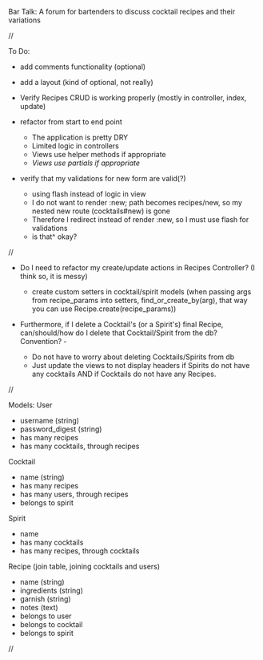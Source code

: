 Bar Talk: A forum for bartenders to discuss cocktail recipes and their variations

//

To Do:

- add comments functionality (optional)
- add a layout (kind of optional, not really)
- Verify Recipes CRUD is working properly (mostly in controller, index, update)

- refactor from start to end point
    - The application is pretty DRY
    - Limited logic in controllers
    - Views use helper methods if appropriate
    - *Views use partials if appropriate*

- verify that my validations for new form are valid(?)
    - using flash instead of logic in view
    - I do not want to render :new; path becomes recipes/new, so my nested new route (cocktails#new) is gone
    - Therefore I redirect instead of render :new, so I must use flash for validations
    - is that^ okay?

//

- Do I need to refactor my create/update actions in Recipes Controller? (I think so, it is messy) 
    - create custom setters in cocktail/spirit models (when passing args from recipe_params into setters, find_or_create_by(arg), that way you can use Recipe.create(recipe_params))


- Furthermore, if I delete a Cocktail's (or a Spirit's) final Recipe, can/should/how do I delete that Cocktail/Spirit from the db? Convention? - 
    - Do not have to worry about deleting Cocktails/Spirits from db
    - Just update the views to not display headers if Spirits do not have any cocktails AND if Cocktails do not have any Recipes.

//


Models:
User
- username (string)
- password_digest (string)
- has many recipes
- has many cocktails, through recipes

<!-- - has many comments
- has many recipes through comments -->


Cocktail
- name (string)
- has many recipes
- has many users, through recipes
- belongs to spirit

Spirit
- name
- has many cocktails
- has many recipes, through cocktails

Recipe (join table, joining cocktails and users) 
- name (string)
- ingredients (string)
- garnish (string)
- notes (text)
- belongs to user
- belongs to cocktail
- belongs to spirit

<!-- - has many comments
- has many users through comments -->


<!-- Comment? (join table? joining users and recipes)
 - content (text)
 - belongs to user
 - belongs to recipe -->


//